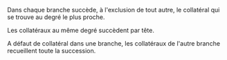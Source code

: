   
 Dans chaque branche succède, à l'exclusion de tout autre, le collatéral qui se trouve au degré le plus proche.  

  
 Les collatéraux au même degré succèdent par tête.  

  
 A défaut de collatéral dans une branche, les collatéraux de l'autre branche recueillent toute la succession.  
